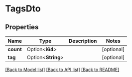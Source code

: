 # TagsDto

## Properties

Name | Type | Description | Notes
------------ | ------------- | ------------- | -------------
**count** | Option<**i64**> |  | [optional]
**tag** | Option<**String**> |  | [optional]

[[Back to Model list]](../README.md#documentation-for-models) [[Back to API list]](../README.md#documentation-for-api-endpoints) [[Back to README]](../README.md)


